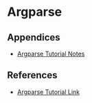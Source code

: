 # Argparse

## Appendices
* [Argparse Tutorial Notes](./Appendices/Argparse%20Tutorial%20Notes.md)

## References
* [Argparse Tutorial Link](https://docs.python.org/3/howto/argparse.html)
